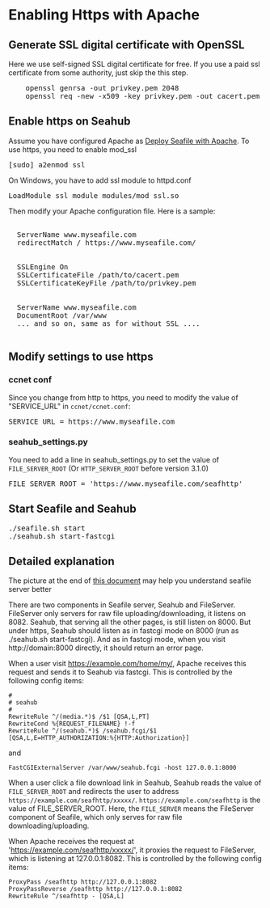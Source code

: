 # Enabling Https with Apache

## Generate SSL digital certificate with OpenSSL

Here we use self-signed SSL digital certificate for free. If you use a paid ssl certificate from some authority, just skip the this step.

<pre>
    openssl genrsa -out privkey.pem 2048
    openssl req -new -x509 -key privkey.pem -out cacert.pem -days 1095
</pre>

## Enable https on Seahub

Assume you have configured Apache as [Deploy Seafile with
Apache](deploy_with_apache.md). To use https, you need to enable mod_ssl

<pre>
[sudo] a2enmod ssl
</pre>

On Windows, you have to add ssl module to httpd.conf
<pre>
LoadModule ssl_module modules/mod_ssl.so
</pre>

Then modify your Apache configuration file. Here is a sample:

<pre>
<VirtualHost *:80>
  ServerName www.myseafile.com
  redirectMatch / https://www.myseafile.com/
</virtualHost>
<VirtualHost *:443>
  SSLEngine On
  SSLCertificateFile /path/to/cacert.pem
  SSLCertificateKeyFile /path/to/privkey.pem


  ServerName www.myseafile.com
  DocumentRoot /var/www
  ... and so on, same as for without SSL ....
</VirtualHost>
</pre>

## Modify settings to use https

### ccnet conf

Since you change from http to https, you need to modify the value of "SERVICE_URL" in <code>ccnet/ccnet.conf</code>:
<pre>
SERVICE_URL = https://www.myseafile.com
</pre>

### seahub_settings.py

You need to add a line in seahub_settings.py to set the value of `FILE_SERVER_ROOT` (Or `HTTP_SERVER_ROOT` before version 3.1.0)

<pre>
FILE_SERVER_ROOT = 'https://www.myseafile.com/seafhttp'
</pre>

## Start Seafile and Seahub

<pre>
./seafile.sh start
./seahub.sh start-fastcgi
</pre>


## Detailed explanation

The picture at the end of [this document](components.md) may help you understand seafile server better

There are two components in Seafile server, Seahub and FileServer. FileServer only servers for raw file uploading/downloading, it listens on 8082. Seahub, that serving all the other pages, is still listen on 8000. But under https, Seahub should listen as in fastcgi mode on 8000 (run as ./seahub.sh start-fastcgi). And as in fastcgi mode, when you visit  http://domain:8000 directly, it should return an error page.

When a user visit https://example.com/home/my/, Apache receives this request and sends it to Seahub via fastcgi. This is controlled by the following config items:

    #
    # seahub
    #
    RewriteRule ^/(media.*)$ /$1 [QSA,L,PT]
    RewriteCond %{REQUEST_FILENAME} !-f
    RewriteRule ^/(seahub.*)$ /seahub.fcgi/$1 [QSA,L,E=HTTP_AUTHORIZATION:%{HTTP:Authorization}]

and

    FastCGIExternalServer /var/www/seahub.fcgi -host 127.0.0.1:8000


When a user click a file download link in Seahub, Seahub reads the value of `FILE_SERVER_ROOT` and redirects the user to address `https://example.com/seafhttp/xxxxx/`. `https://example.com/seafhttp` is the value of FILE_SERVER_ROOT. Here, the `FILE_SERVER` means the FileServer component of Seafile, which only serves for raw file downloading/uploading.

When Apache receives the request at 'https://example.com/seafhttp/xxxxx/', it proxies the request to FileServer, which is listening at 127.0.0.1:8082. This is controlled by the following config items:

    ProxyPass /seafhttp http://127.0.0.1:8082
    ProxyPassReverse /seafhttp http://127.0.0.1:8082
    RewriteRule ^/seafhttp - [QSA,L]
